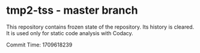# tmp2-tss - master branch

This repository contains frozen state of the repository.
Its history is cleared. It is used only for static code
analysis with Codacy.

Commit Time: 1709618239